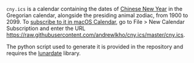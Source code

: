 `cny.ics` is a calendar containing the dates of [Chinese New 
Year](https://en.wikipedia.org/wiki/Chinese_New_Year) in the Gregorian calendar, 
alongside the presiding animal zodiac, from 1900 to 2099.  To [subscribe to it 
in macOS Calendar](https://support.apple.com/en-us/HT202361), go to File > New 
Calendar Subscription and enter the URL 
https://raw.githubusercontent.com/andrewlkho/cny.ics/master/cny.ics.

The python script used to generate it is provided in the repository and requires 
the [lunardate](https://github.com/lidaobing/python-lunardate) library.
